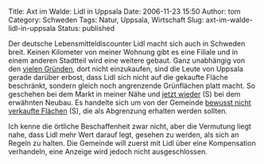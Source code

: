 Title: Axt im Walde: Lidl in Uppsala
Date: 2006-11-23 15:50
Author: tom
Category: Schweden
Tags: Natur, Uppsala, Wirtschaft
Slug: axt-im-walde-lidl-in-uppsala
Status: published

Der deutsche Lebensmitteldiscounter Lidl macht sich auch in Schweden
breit. Keinen Kilometer von meiner Wohnung gibt es eine Filiale und in
einem anderen Stadtteil wird eine weitere gebaut. Ganz unabhängig von
den [vielen
Gründen](http://www.zeit.de/2005/47/Fiese_Arbeit-Alternative?page=all),
dort nicht einzukaufen, sind die Leute von Uppsala gerade darüber
erbost, dass Lidl sich nicht auf die gekaufte Fläche beschränkt, sondern
gleich noch angrenzende Grünflächen platt macht. So geschehen bei dem
Markt in meiner Nähe und [jetzt
wieder](http://johan-l.blogspot.com/2006/11/oj-vi-rkade-visst-skvla-ett-grnomrde.html)
(S) bei dem erwähnten Neubau. Es handelte sich um von der Gemeinde
[bewusst nicht verkaufte
Flächen](http://www.sr.se/uppland/nyheter/sokresult.asp?first=1&last=11&from_date=1990-01-01+00%3A00%3A00&to_date=2006-11-23+08%3A40%3A21&page=1&intUnitID=218&programID=218&nyheter=&Artikel=1050200&strSearch=lidl)
(S), die als Abgrenzung erhalten werden sollten.

Ich kenne die örtliche Beschaffenheit zwar nicht, aber die Vermutung
liegt nahe, dass Lidl mehr Wert darauf legt, gesehen zu werden, als sich
an Regeln zu halten. Die Gemeinde will zuerst mit Lidl über eine
Kompensation verhandeln, eine Anzeige wird jedoch nicht ausgeschlossen.

